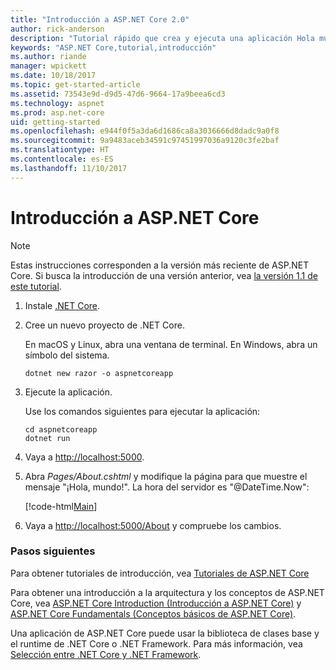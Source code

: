 ```yaml
---
title: "Introducción a ASP.NET Core 2.0"
author: rick-anderson
description: "Tutorial rápido que crea y ejecuta una aplicación Hola mundo sencilla mediante ASP.NET Core."
keywords: "ASP.NET Core,tutorial,introducción"
ms.author: riande
manager: wpickett
ms.date: 10/18/2017
ms.topic: get-started-article
ms.assetid: 73543e9d-d9d5-47d6-9664-17a9beea6cd3
ms.technology: aspnet
ms.prod: asp.net-core
uid: getting-started
ms.openlocfilehash: e944f0f5a3da6d1686ca8a3036666d8dadc9a0f8
ms.sourcegitcommit: 9a9483aceb34591c97451997036a9120c3fe2baf
ms.translationtype: HT
ms.contentlocale: es-ES
ms.lasthandoff: 11/10/2017
---
```

# <a name="get-started-with-aspnet-core"></a>Introducción a ASP.NET Core

> [!NOTE]
> Estas instrucciones corresponden a la versión más reciente de ASP.NET Core. Si busca la introducción de una versión anterior, vea [la versión 1.1 de este tutorial](xref:getting-started-1.1).

1. Instale [.NET Core](https://www.microsoft.com/net/core/).

2. Cree un nuevo proyecto de .NET Core.

   En macOS y Linux, abra una ventana de terminal. En Windows, abra un símbolo del sistema.

    ```terminal
    dotnet new razor -o aspnetcoreapp
    ```
    
4. Ejecute la aplicación.

    Use los comandos siguientes para ejecutar la aplicación:

    ```terminal
    cd aspnetcoreapp
    dotnet run
    ```

5. Vaya a [http://localhost:5000](http://localhost:5000).

6. Abra *Pages/About.cshtml* y modifique la página para que muestre el mensaje "¡Hola, mundo!". La hora del servidor es "@DateTime.Now":

    [!code-html[Main](getting-started/sample/getting-started/about.cshtml?highlight=9&range=1-9)]

7. Vaya a [http://localhost:5000/About](http://localhost:5000/About) y compruebe los cambios.

### <a name="next-steps"></a>Pasos siguientes

Para obtener tutoriales de introducción, vea [Tutoriales de ASP.NET Core](tutorials/index.md)

Para obtener una introducción a la arquitectura y los conceptos de ASP.NET Core, vea [ASP.NET Core Introduction (Introducción a ASP.NET Core)](index.md) y [ASP.NET Core Fundamentals (Conceptos básicos de ASP.NET Core)](fundamentals/index.md).

Una aplicación de ASP.NET Core puede usar la biblioteca de clases base y el runtime de .NET Core o .NET Framework. Para más información, vea [Selección entre .NET Core y .NET Framework](https://docs.microsoft.com/dotnet/articles/standard/choosing-core-framework-server).
